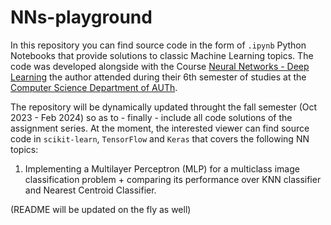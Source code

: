 # NNs-playground

In this repository you can find source code in the form of `.ipynb` Python Notebooks that provide solutions to classic Machine Learning topics. The code was developed alongside with the Course [Neural Networks - Deep Learning](https://qa.auth.gr/en/x/class/1/600237255) the author attended during their 6th semester of studies at the [Computer Science Department of AUTh](https://www.csd.auth.gr/en/).

The repository will be dynamically updated throught the fall semester (Oct 2023 - Feb 2024) so as to - finally - include all code solutions of the assignment series. At the moment, the interested viewer can find source code in `scikit-learn`, `TensorFlow` and `Keras` that covers the following NN topics:

1. Implementing a Multilayer Perceptron (MLP) for a multiclass image classification problem + comparing its performance over KNN classifier and Nearest Centroid Classifier.

(README will be updated on the fly as well)

